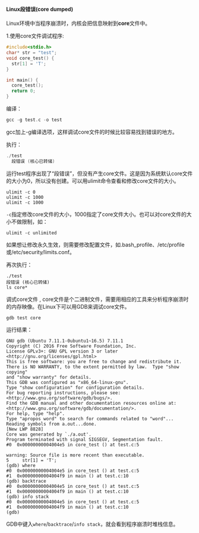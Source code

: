 

#### Linux段错误(core dumped)

Linux环境中当程序崩溃时，内核会把信息映射到**core**文件中。

1.使用core文件调试程序:

```c++
#include<stdio.h>
char* str = "test";
void core_test() {
  str[1] = 'T';
}

int main() {
  core_test();
  return 0;
}
```

编译：

```c++
gcc -g test.c -o test
```

gcc加上-g编译选项，这样调试core文件的时候比较容易找到错误的地方。 

执行：

```c++
./test
  段错误 (核心已转储)
```

运行test程序出现了“段错误”，但没有产生core文件。这是因为系统默认core文件的大小为0，所以没有创建。可以用ulimit命令查看和修改core文件的大小。 

```
ulimit -c 0 
ulimit -c 1000 
ulimit -c 1000 
```

`-c`指定修改core文件的大小，1000指定了core文件大小。也可以对core文件的大小不做限制，如： 

```
ulimit -c unlimited 
```

如果想让修改永久生效，则需要修改配置文件，如.bash_profile、/etc/profile或/etc/security/limits.conf。

再次执行： 

```
./test 
段错误 (核心已转储)
ls core*
```

调式core文件 , core文件是个二进制文件，需要用相应的工具来分析程序崩溃时的内存映像。在Linux下可以用GDB来调试core文件。

```
gdb test core
```

运行结果：

```
GNU gdb (Ubuntu 7.11.1-0ubuntu1~16.5) 7.11.1
Copyright (C) 2016 Free Software Foundation, Inc.
License GPLv3+: GNU GPL version 3 or later <http://gnu.org/licenses/gpl.html>
This is free software: you are free to change and redistribute it.
There is NO WARRANTY, to the extent permitted by law.  Type "show copying"
and "show warranty" for details.
This GDB was configured as "x86_64-linux-gnu".
Type "show configuration" for configuration details.
For bug reporting instructions, please see:
<http://www.gnu.org/software/gdb/bugs/>.
Find the GDB manual and other documentation resources online at:
<http://www.gnu.org/software/gdb/documentation/>.
For help, type "help".
Type "apropos word" to search for commands related to "word"...
Reading symbols from a.out...done.
[New LWP 8828]
Core was generated by `./a.out'.
Program terminated with signal SIGSEGV, Segmentation fault.
#0  0x00000000004004e5 in core_test () at test.c:5

warning: Source file is more recent than executable.
5	  str[1] = 'T';
(gdb) where
#0  0x00000000004004e5 in core_test () at test.c:5
#1  0x00000000004004f9 in main () at test.c:10
(gdb) backtrace
#0  0x00000000004004e5 in core_test () at test.c:5
#1  0x00000000004004f9 in main () at test.c:10
(gdb) info stack
#0  0x00000000004004e5 in core_test () at test.c:5
#1  0x00000000004004f9 in main () at test.c:10
(gdb) 
```

GDB中键入`where`/`backtrace`/`info stack`，就会看到程序崩溃时堆栈信息。